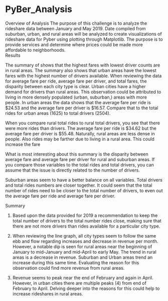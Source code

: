 # PyBer_Analysis


Overview of Analysis
The purpose of this challenge is to analyze the rideshare data between January and May 2019.  Date compiled from suburban, urban, and rural areas will be analyzed to create visualizations of rideshare data for Pyber using plotting through Matplotlib.  The purpose is to provide services and determine where prices could be made more affordable to neighborhoods.  
Results
 
The summary of shows that the highest fares with lowest driver counts are in rural areas.  The summary also shows that urban areas have the lowest fares with the highest number of drivers available.  When reviewing the data for average fare per ride, average fare per driver, and total fares, the disparity between each city type is clear.  Urban cities have a higher demand for drivers than rural areas.  This observation could be attributed to living in more densely populated (urban, suburban,)  areas with more people.  In  urban areas the data shows that the average fare per ride is $24.53 and the average fare per driver is $16.57.  Compare that to the total rides for urban areas (1625) to total drivers (2504).  

When you compare rural total rides to rural total drivers, you see that there were more rides than drivers.  The average fare per ride is $34.62 but the average fare per driver is $55.48.  Naturally, rural areas are less dense in people.  Also rides may be farther due to living in a rural area.  This could increase the fare

What is most interesting about this summary is the disparity between average fare and average fare per driver for rural and suburban areas.  If you compare those variables to the total rides and total drivers, you can assume that the issue is directly related to the number of drivers.  

Suburban areas seem to have a better balance on all variables.  Total drivers and total rides numbers are closer together.  It could seem that the total number of rides need to be closer to the total number of drivers, to even out the average fare per ride and average fare per driver.  
 

Summary

1. Based upon the data provided for 2019 a recommendation to keep the total number of drivers to the total number rides close, making sure that there are  not more drivers than rides available for a particular city type.

2. When reviewing the line graph, all city types seem to follow the same ebb and flow regarding increases and decrease in revenue per month.  However, a notable dip is seen for rural areas near the beginning of January to mid-January and mid-April  to early May.  The trend in rural areas is a decrease in revenue.  Suburban and Urban areas trend an increase during this same time.  Evaluating the reason for this observation could find more revenue from rural areas.

3. Revenue seems to peak near the end of February and again in April.  However, in urban cities there are multiple peaks (4) from end of February to April.  Delving deeper into the reasons for this could help to increase rideshares in rural areas. 
